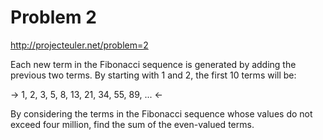 # Problem 2

http://projecteuler.net/problem=2

Each new term in the Fibonacci sequence is generated by adding the previous two terms. By starting with 1 and 2, the first 10 terms will be:

-> 1, 2, 3, 5, 8, 13, 21, 34, 55, 89, ... <-

By considering the terms in the Fibonacci sequence whose values do not exceed four million, find the sum of the even-valued terms.
